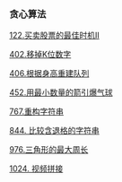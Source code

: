 ### 贪心算法

<a href="all_note/122.买卖股票的最佳时机II.md">122.买卖股票的最佳时机II</a>

<a href="all_note/402.移掉K位数字.md">402.移掉K位数字</a>

<a href="all_note/406.根据身高重建队列.md">406.根据身高重建队列</a>

<a href="all_note/452.用最少数量的箭引爆气球.md">452.用最小数量的箭引爆气球</a>

<a href="all_note/767.重构字符串.md">767.重构字符串</a>

<a href="all_note/844. 比较含退格的字符串.md">844. 比较含退格的字符串</a>

<a href="all_note/976.三角形的最大周长.md">976.三角形的最大周长</a>

<a href="all_note/1024. 视频拼接.md">1024. 视频拼接</a>

